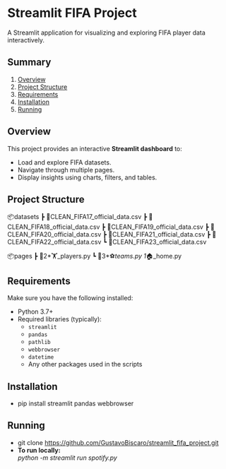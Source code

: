 # Streamlit FIFA Project

<p>A Streamlit application for visualizing and exploring FIFA player data interactively. </p>

## Summary

1. [Overview](#overview)
2. [Project Structure](#project-structure)
3. [Requirements](#requirements)
4. [Installation](#installation)
5. [Running](#running)

## Overview

This project provides an interactive **Streamlit dashboard** to:

- Load and explore FIFA datasets.
- Navigate through multiple pages.
- Display insights using charts, filters, and tables.

## Project Structure

📦datasets
┣ 📜CLEAN_FIFA17_official_data.csv
┣ 📜CLEAN_FIFA18_official_data.csv
┣ 📜CLEAN_FIFA19_official_data.csv
┣ 📜CLEAN_FIFA20_official_data.csv
┣ 📜CLEAN_FIFA21_official_data.csv
┣ 📜CLEAN_FIFA22_official_data.csv
┗ 📜CLEAN_FIFA23_official_data.csv

📦pages
┣ 📜2*🏋️_players.py
┗ 📜3*⚽*teams.py
1*🏠_home.py

## Requirements

Make sure you have the following installed:

- Python 3.7+
- Required libraries (typically):
  - `streamlit`
  - `pandas`
  - `pathlib`
  - `webbrowser`
  - `datetime`
  - Any other packages used in the scripts

## Installation

- pip install streamlit pandas webbrowser

## Running

- git clone https://github.com/GustavoBiscaro/streamlit_fifa_project.git
- <strong>To run locally:</strong><br>
  <em>python -m streamlit run spotify.py</em>

